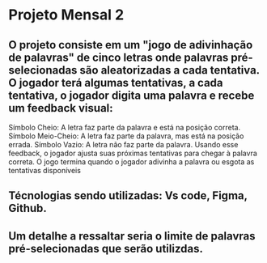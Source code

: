 # Projeto Mensal 2
## O projeto consiste em um "jogo de adivinhação de palavras" de cinco letras onde palavras pré-selecionadas são aleatorizadas a cada tentativa. O jogador terá algumas tentativas, a cada tentativa, o jogador digita uma palavra e recebe um feedback visual:

Símbolo Cheio: A letra faz parte da palavra e está na posição correta.
Símbolo Meio-Cheio: A letra faz parte da palavra, mas está na posição 
errada.
Símbolo Vazio: A letra não faz parte da palavra.
 Usando esse feedback, o jogador ajusta suas próximas tentativas para 
chegar à palavra correta. O jogo termina quando o jogador adivinha a 
palavra ou esgota as tentativas disponíveis

## Técnologias sendo utilizadas: Vs code, Figma, Github.

## Um detalhe a ressaltar seria o limite de palavras pré-selecionadas que serão utilizdas.
